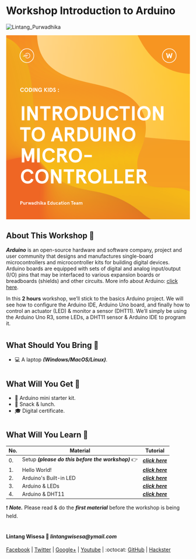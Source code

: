 # **Workshop Introduction to Arduino**

![Lintang_Purwadhika](https://static.wixstatic.com/media/2e6af2_f69a4271c3534ae1869a7ed63e278b2b~mv2.png/v1/fill/w_246,h_39,al_c,usm_0.66_1.00_0.01/2e6af2_f69a4271c3534ae1869a7ed63e278b2b~mv2.png)

![Poster](./image.png)

## **About This Workshop :mega:**

  __*Arduino*__ is an open-source hardware and software company, project and user community that designs and manufactures single-board microcontrollers and microcontroller kits for building digital devices. Arduino boards are equipped with sets of digital and analog input/output (I/O) pins that may be interfaced to various expansion boards or breadboards (shields) and other circuits. More info about Arduino: [click here](https://www.arduino.cc/).
  
  In this __2 hours__ workshop, we’ll stick to the basics Arduino project. We will see how to configure the Arduino IDE, Arduino Uno board, and finally how to control an actuator (LED) & monitor a sensor (DHT11). We’ll simply be using the Arduino Uno R3, some LEDs, a DHT11 sensor & Arduino IDE to program it.

#

## **What Should You Bring :mega:**

  - :computer: A laptop _**(Windows/MacOS/Linux)**_.

#

## **What Will You Get :gift:**

  - :wrench: Arduino mini starter kit.
  - :hamburger: Snack & lunch.
  - :mortar_board: Digital certificate.

#

## **What Will You Learn :memo:**

  No.|Material|Tutorial
  -----|-----|-----
  0.|Setup _**(please do this before the workshop)**_ :point_right:|_**[click here](link)**_
  1.|Hello World!|_**[click here](link)**_
  2.|Arduino's Built-in LED|_**[click here](link)**_
  3.|Arduino & LEDs|_**[click here](link)**_
  4.|Arduino & DHT11|_**[click here](link)**_
  
  :exclamation: _**Note.**_ Please read & do the _**first material**_ before the workshop is being held.

#

#### Lintang Wisesa :love_letter: _lintangwisesa@ymail.com_

[Facebook](https://www.facebook.com/lintangbagus) | 
[Twitter](https://twitter.com/Lintang_Wisesa) |
[Google+](https://plus.google.com/u/0/+LintangWisesa1) |
[Youtube](https://www.youtube.com/user/lintangbagus) | 
:octocat: [GitHub](https://github.com/LintangWisesa) |
[Hackster](https://www.hackster.io/lintangwisesa)
